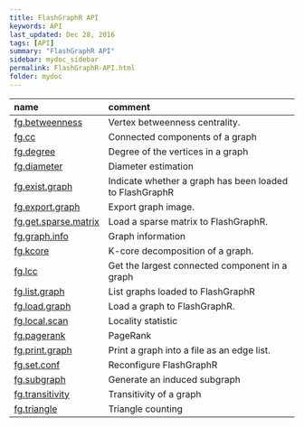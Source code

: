 ```yaml
---
title: FlashGraphR API
keywords: API
last_updated: Dec 28, 2016
tags: [API]
summary: "FlashGraphR API"
sidebar: mydoc_sidebar
permalink: FlashGraphR-API.html
folder: mydoc
---
```



| name | comment |
| :--- | :------ |
| [fg.betweenness](FlashGraphR-API/fg.betweenness.Rd.html) | Vertex betweenness centrality. |
| [fg.cc](FlashGraphR-API/fg.cc.Rd.html) | Connected components of a graph |
| [fg.degree](FlashGraphR-API/fg.degree.Rd.html) | Degree of the vertices in a graph |
| [fg.diameter](FlashGraphR-API/fg.diameter.Rd.html) | Diameter estimation |
| [fg.exist.graph](FlashGraphR-API/fg.exist.graph.Rd.html) | Indicate whether a graph has been loaded to FlashGraphR |
| [fg.export.graph](FlashGraphR-API/fg.export.graph.Rd.html) | Export graph image. |
| [fg.get.sparse.matrix](FlashGraphR-API/fg.get.sparse.matrix.Rd.html) | Load a sparse matrix to FlashGraphR. |
| [fg.graph.info](FlashGraphR-API/fg.graph.info.Rd.html) | Graph information |
| [fg.kcore](FlashGraphR-API/fg.kcore.Rd.html) | K-core decomposition of a graph. |
| [fg.lcc](FlashGraphR-API/fg.lcc.Rd.html) | Get the largest connected component in a graph |
| [fg.list.graph](FlashGraphR-API/fg.list.graph.Rd.html) | List graphs loaded to FlashGraphR |
| [fg.load.graph](FlashGraphR-API/fg.load.graph.Rd.html) | Load a graph to FlashGraphR. |
| [fg.local.scan](FlashGraphR-API/fg.local.scan.Rd.html) | Locality statistic |
| [fg.pagerank](FlashGraphR-API/fg.pagerank.Rd.html) | PageRank |
| [fg.print.graph](FlashGraphR-API/fg.print.graph.Rd.html) | Print a graph into a file as an edge list. |
| [fg.set.conf](FlashGraphR-API/fg.set.conf.Rd.html) | Reconfigure FlashGraphR |
| [fg.subgraph](FlashGraphR-API/fg.subgraph.Rd.html) | Generate an induced subgraph |
| [fg.transitivity](FlashGraphR-API/fg.transitivity.Rd.html) | Transitivity of a graph |
| [fg.triangle](FlashGraphR-API/fg.triangle.Rd.html) | Triangle counting |

